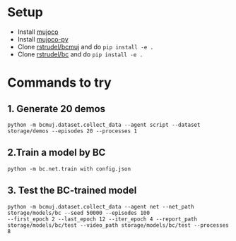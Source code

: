 # Setup

- Install [mujoco](http://www.mujoco.org/)
- Install [mujoco-py](https://github.com/openai/mujoco-py)
- Clone [rstrudel/bcmuj](https://gitlab.inria.fr/rstrudel/bcmuj) and do `pip install -e .`
- Clone [rstrudel/bc](https://gitlab.inria.fr/rstrudel/bc) and do `pip install -e .`

# Commands to try

## 1. Generate 20 demos

```
python -m bcmuj.dataset.collect_data --agent script --dataset storage/demos --episodes 20 --processes 1
```

## 2.Train a model by BC

```
python -m bc.net.train with config.json
```

## 3. Test the BC-trained model

```
python -m bcmuj.dataset.collect_data --agent net --net_path storage/models/bc --seed 50000 --episodes 100
--first_epoch 2 --last_epoch 12 --iter_epoch 4 --report_path storage/models/bc/test --video_path storage/models/bc/test --processes 8
```